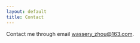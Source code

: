 ```yaml
---
layout: default
title: Contact
---
```


Contact me through email [wassery_zhou@163.com](wassery_zhou@163.com).
